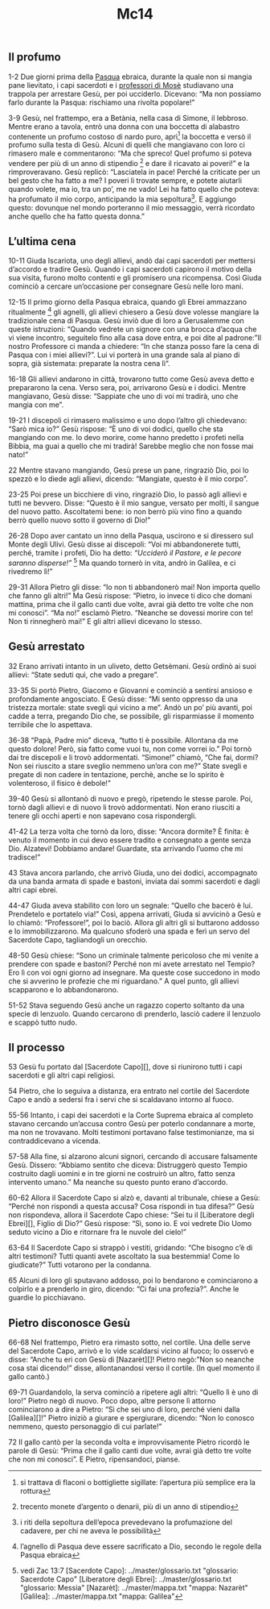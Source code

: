 ﻿---
layout: page
title: Mc14
---

Il profumo
----------

1-2 Due giorni prima della
[Pasqua](../master/glossario.txt "glossario: Pasqua") ebraica, durante
la quale non si mangia pane lievitato, i capi sacerdoti e i [professori
di Mosè](../master/glossario.txt "glossario: legge di Mosè") studiavano
una trappola per arrestare Gesù, per poi ucciderlo. Dicevano: “Ma non
possiamo farlo durante la Pasqua: rischiamo una rivolta popolare!”

3-9 Gesù, nel frattempo, era a Betània, nella casa di Simone, il
lebbroso. Mentre erano a tavola, entrò una donna con una boccetta di
alabastro contenente un profumo costoso di nardo puro, aprì[^20] la
boccetta e versò il profumo sulla testa di Gesù. Alcuni di quelli che
mangiavano con loro ci rimasero male e commentarono: “Ma che spreco!
Quel profumo si poteva vendere per più di un anno di stipendio [^21] e
dare il ricavato ai poveri!” e la rimproveravano. Gesù replicò:
“Lasciatela in pace! Perché la criticate per un bel gesto che ha fatto a
me? I poveri li trovate sempre, e potete aiutarli quando volete, ma io,
tra un po’, me ne vado! Lei ha fatto quello che poteva: ha profumato il
mio corpo, anticipando la mia sepoltura[^22]. E aggiungo questo:
dovunque nel mondo porteranno il mio messaggio, verrà ricordato anche
quello che ha fatto questa donna.”

L’ultima cena
-------------

10-11 Giuda Iscariota, uno degli allievi, andò dai capi sacerdoti per
mettersi d’accordo e tradire Gesù. Quando i capi sacerdoti capirono il
motivo della sua visita, furono molto contenti e gli promisero una
ricompensa. Così Giuda cominciò a cercare un’occasione per consegnare
Gesù nelle loro mani.

12-15 Il primo giorno della Pasqua ebraica, quando gli Ebrei ammazzano
ritualmente [^23] gli agnelli, gli allievi chiesero a Gesù dove volesse
mangiare la tradizionale cena di Pasqua. Gesù inviò due di loro a
Gerusalemme con queste istruzioni: “Quando vedrete un signore con una
brocca d’acqua che vi viene incontro, seguitelo fino alla casa dove
entra, e poi dite al padrone:”Il nostro Professore ci manda a chiedere:
“In che stanza posso fare la cena di Pasqua con i miei allievi?”. Lui vi
porterà in una grande sala al piano di sopra, già sistemata: preparate
la nostra cena lì“.

16-18 Gli allievi andarono in città, trovarono tutto come Gesù aveva
detto e prepararono la cena. Verso sera, poi, arrivarono Gesù e i
dodici. Mentre mangiavano, Gesù disse: “Sappiate che uno di voi mi
tradirà, uno che mangia con me”.

19-21 I discepoli ci rimasero malissimo e uno dopo l’altro gli
chiedevano: “Sarò mica io?” Gesù rispose: “È uno di voi dodici, quello
che sta mangiando con me. Io devo morire, come hanno predetto i profeti
nella Bibbia, ma guai a quello che mi tradirà! Sarebbe meglio che non
fosse mai nato!”

22 Mentre stavano mangiando, Gesù prese un pane, ringraziò Dio, poi lo
spezzò e lo diede agli allievi, dicendo: “Mangiate, questo è il mio
corpo”.

23-25 Poi prese un bicchiere di vino, ringraziò Dio, lo passò agli
allievi e tutti ne bevvero. Disse: “Questo è il mio sangue, versato per
molti, il sangue del nuovo patto. Ascoltatemi bene: io non berrò più
vino fino a quando berrò quello nuovo sotto il governo di Dio!”

26-28 Dopo aver cantato un inno della Pasqua, uscirono e si diressero
sul Monte degli Ulivi. Gesù disse ai discepoli: “Voi mi abbandonerete
tutti, perché, tramite i profeti, Dio ha detto: *“Ucciderò il Pastore, e
le pecore saranno disperse!”* [^24] Ma quando tornerò in vita, andrò in
Galilea, e ci rivedremo lì!”

29-31 Allora Pietro gli disse: “Io non ti abbandonerò mai! Non importa
quello che fanno gli altri!” Ma Gesù rispose: “Pietro, io invece ti dico
che domani mattina, prima che il gallo canti due volte, avrai già detto
tre volte che non mi conosci”. “Ma no!” esclamò Pietro. “Neanche se
dovessi morire con te! Non ti rinnegherò mai!” E gli altri allievi
dicevano lo stesso.

Gesù arrestato
--------------

32 Erano arrivati intanto in un uliveto, detto Getsèmani. Gesù ordinò ai
suoi allievi: “State seduti quì, che vado a pregare”.

33-35 Si portò Pietro, Giacomo e Giovanni e cominciò a sentirsi ansioso
e profondamente angosciato. E Gesù disse: “Mi sento oppresso da una
tristezza mortale: state svegli quì vicino a me”. Andò un po’ più
avanti, poi cadde a terra, pregando Dio che, se possibile, gli
risparmiasse il momento terribile che lo aspettava.

36-38 “Papà, Padre mio” diceva, “tutto ti è possibile. Allontana da me
questo dolore! Però, sia fatto come vuoi tu, non come vorrei io.” Poi
tornò dai tre discepoli e li trovò addormentati. “Simone!” chiamò, “Che
fai, dormi? Non sei riuscito a stare sveglio nemmeno un’ora con me?”
State svegli e pregate di non cadere in tentazione, perchè, anche se lo
spirito è volenteroso, il fisico è debole!"

39-40 Gesù si allontanò di nuovo e pregò, ripetendo le stesse parole.
Poi, tornò dagli allievi e di nuovo li trovò addormentati. Non erano
riusciti a tenere gli occhi aperti e non sapevano cosa rispondergli.

41-42 La terza volta che tornò da loro, disse: “Ancora dormite? È
finita: è venuto il momento in cui devo essere tradito e consegnato a
gente senza Dio. Alzatevi! Dobbiamo andare! Guardate, sta arrivando
l’uomo che mi tradisce!”

43 Stava ancora parlando, che arrivò Giuda, uno dei dodici, accompagnato
da una banda armata di spade e bastoni, inviata dai sommi sacerdoti e
dagli altri capi ebrei.

44-47 Giuda aveva stabilito con loro un segnale: “Quello che bacerò è
lui. Prendetelo e portatelo via!” Così, appena arrivati, Giuda si
avvicinò a Gesù e lo chiamò: “Professore!”, poi lo baciò. Allora gli
altri gli si buttarono addosso e lo immobilizzarono. Ma qualcuno sfoderò
una spada e ferì un servo del Sacerdote Capo, tagliandogli un orecchio.

48-50 Gesù chiese: “Sono un criminale talmente pericoloso che mi venite
a prendere con spade e bastoni? Perché non mi avete arrestato nel
Tempio? Ero lì con voi ogni giorno ad insegnare. Ma queste cose
succedono in modo che si avverino le profezie che mi riguardano.” A quel
punto, gli allievi scapparono e lo abbandonarono.

51-52 Stava seguendo Gesù anche un ragazzo coperto soltanto da una
specie di lenzuolo. Quando cercarono di prenderlo, lasciò cadere il
lenzuolo e scappò tutto nudo.

Il processo
-----------

53 Gesù fu portato dal [Sacerdote Capo][], dove si riunirono tutti i
capi sacerdoti e gli altri capi religiosi.

54 Pietro, che lo seguiva a distanza, era entrato nel cortile del
Sacerdote Capo e andò a sedersi fra i servi che si scaldavano intorno al
fuoco.

55-56 Intanto, i capi dei sacerdoti e la Corte Suprema ebraica al
completo stavano cercando un’accusa contro Gesù per poterlo condannare a
morte, ma non ne trovavano. Molti testimoni portavano false
testimonianze, ma si contraddicevano a vicenda.

57-58 Alla fine, si alzarono alcuni signori, cercando di accusare
falsamente Gesù. Dissero: “Abbiamo sentito che diceva: Distruggerò questo
Tempio costruito dagli uomini e in tre giorni ne costruirò un altro,
fatto senza intervento umano.” Ma neanche su questo punto erano
d’accordo.

60-62 Allora il Sacerdote Capo si alzò e, davanti al tribunale, chiese a
Gesù: “Perché non rispondi a questa accusa? Cosa rispondi in tua
difesa?” Gesù non rispondeva, allora il Sacerdote Capo chiese: “Sei tu
il [Liberatore degli Ebrei][], Figlio di Dio?” Gesù rispose: “Sì, sono
io. E voi vedrete Dio Uomo seduto vicino a Dio e ritornare fra le nuvole
del cielo!”

63-64 Il Sacerdote Capo si strappò i vestiti, gridando: “Che bisogno c’è
di altri testimoni? Tutti quanti avete ascoltato la sua bestemmia! Come
lo giudicate?” Tutti votarono per la condanna.

65 Alcuni di loro gli sputavano addosso, poi lo bendarono e cominciarono
a colpirlo e a prenderlo in giro, dicendo: “Ci fai una profezia?”. Anche
le guardie lo picchiavano.

Pietro disconosce Gesù
----------------------

66-68 Nel frattempo, Pietro era rimasto sotto, nel cortile. Una delle
serve del Sacerdote Capo, arrivò e lo vide scaldarsi vicino al fuoco; lo
osservò e disse: “Anche tu eri con Gesù di [Nazarèt][]! Pietro negò:”Non
so neanche cosa stai dicendo!” disse, allontanandosi verso il cortile.
(In quel momento il gallo cantò.)

69-71 Guardandolo, la serva cominciò a ripetere agli altri: “Quello lì è
uno di loro!” Pietro negò di nuovo. Poco dopo, altre persone lì attorno
cominciarono a dire a Pietro: “Sì che sei uno di loro, perché vieni
dalla [Galilea][]!” Pietro iniziò a giurare e spergiurare, dicendo: “Non
lo conosco nemmeno, questo personaggio di cui parlate!”

72 Il gallo cantò per la seconda volta e improvvisamente Pietro ricordò
le parole di Gesù: “Prima che il gallo canti due volte, avrai già detto
tre volte che non mi conosci”. E Pietro, ripensandoci, pianse.


[^20]: si trattava di flaconi o bottigliette sigillate: l’apertura più
    semplice era la rottura

[^21]: trecento monete d’argento o denarii, più di un anno di stipendio

[^22]: i riti della sepoltura dell’epoca prevedevano la profumazione del
    cadavere, per chi ne aveva le possibilità

[^23]: l’agnello di Pasqua deve essere sacrificato a Dio, secondo le
    regole della Pasqua ebraica

[^24]: vedi Zac 13:7
[Sacerdote Capo]: ../master/glossario.txt "glossario: Sacerdote Capo"
[Liberatore degli Ebrei]: ../master/glossario.txt "glossario: Messia"
[Nazarèt]: ../master/mappa.txt "mappa: Nazarèt"
[Galilea]: ../master/mappa.txt "mappa: Galilea"